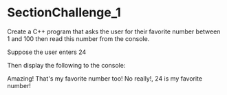 # SectionChallenge_1

Create a C++ program that asks the user for their favorite number between 1 and 100
then read this number from the console.

Suppose the user enters 24

Then display the following to the console:

Amazing! That's my favorite number too!
No really!, 24 is my favorite number!